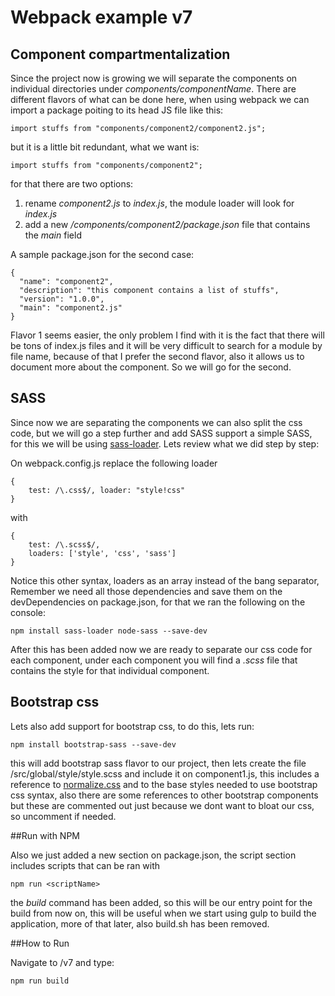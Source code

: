 # Webpack example v7

## Component compartmentalization

Since the project now is growing we will separate the components on individual directories under _components/componentName_. 
There are different flavors of what can be done here, when using webpack we can import a package poiting to its head JS file 
like this:

    import stuffs from "components/component2/component2.js";
    
but it is a little bit redundant, what we want is:

    import stuffs from "components/component2";

for that there are two options:
    
1. rename _component2.js_ to _index.js_, the module loader will look for _index.js_
2. add a new _/components/component2/package.json_ file that contains the _main_ field

A sample package.json for the second case:

    { 
      "name": "component2",
      "description": "this component contains a list of stuffs",
      "version": "1.0.0",
      "main": "component2.js"
    }

Flavor 1 seems easier, the only problem I find with it is the fact that there will be tons of index.js files and it will
be very difficult to search for a module by file name, because of that I prefer the second flavor, also it allows us to
document more about the component. So we will go for the second.

## SASS

Since now we are separating the components we can also split the css code, but we will go a step further and add SASS support
a simple SASS, for this we will be using [sass-loader](https://github.com/jtangelder/sass-loader). Lets review what we 
did step by step: 

On webpack.config.js replace the following loader

    {
        test: /\.css$/, loader: "style!css"
    }

with
    
    {
        test: /\.scss$/,
        loaders: ['style', 'css', 'sass']
    }

Notice this other syntax, loaders as an array instead of the bang separator, Remember we need all those dependencies 
and save them on the devDependencies on package.json, for that we ran the following on the console:

    npm install sass-loader node-sass --save-dev


After this has been added now we are ready to separate our css code for each component, under each component you will 
find a _.scss_ file that contains the style for that individual component.

## Bootstrap css

Lets also add support for bootstrap css, to do this, lets run: 

    npm install bootstrap-sass --save-dev

this will add bootstrap sass flavor to our project, then lets create the file /src/global/style/style.scss and 
include it on component1.js, this includes a reference to [normalize.css](https://necolas.github.io/normalize.css/) and
to the base styles needed to use bootstrap css syntax, also there are some references to other bootstrap components but
these are commented out just because we dont want to bloat our css, so uncomment if needed.

##Run with NPM

Also we just added a new section on package.json, the script section includes scripts that can be ran with 

    npm run <scriptName>

the _build_ command has been added, so this will be our entry point for the build from now on, this will be useful when
we start using gulp to build the application, more of that later, also build.sh has been removed.

##How to Run

Navigate to /v7 and type: 

    npm run build
    